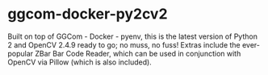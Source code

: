 # ggcom-docker-py2cv2
Built on top of GGCom - Docker - pyenv, this is the latest version of Python 2 and OpenCV 2.4.9 ready to go; no muss, no fuss! Extras include the ever-popular ZBar Bar Code Reader, which can be used in conjunction with OpenCV via Pillow (which is also included).
